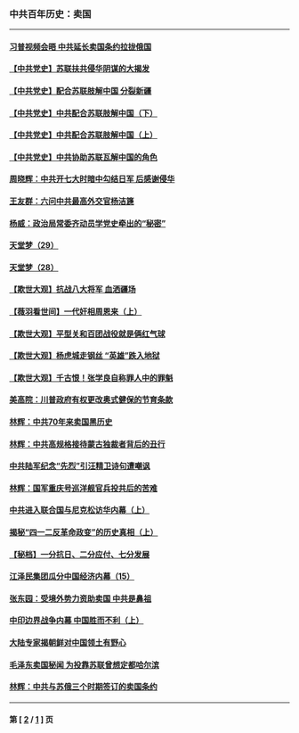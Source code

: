 ### 中共百年历史：卖国
---
#### [习普视频会晤 中共延长卖国条约拉拢俄国](../../pages/nf1176117/n13060971.md?08250430) 
#### [【中共党史】苏联扶共侵华阴谋的大揭发](../../pages/nf1176117/n13056050.md?08250430) 
#### [【中共党史】配合苏联肢解中国 分裂新疆](../../pages/nf1176117/n13040700.md?08250430) 
#### [【中共党史】中共配合苏联肢解中国（下）](../../pages/nf1176117/n13035660.md?08250430) 
#### [【中共党史】中共配合苏联肢解中国（上）](../../pages/nf1176117/n13030262.md?08250430) 
#### [【中共党史】中共协助苏联瓦解中国的角色](../../pages/nf1176117/n13018109.md?08250430) 
#### [周晓辉：中共开七大时暗中勾结日军 后感谢侵华](../../pages/nf1176117/n12921960.md?08250430) 
#### [王友群：六问中共最高外交官杨洁篪](../../pages/nf1176117/n12836495.md?08250430) 
#### [杨威：政治局常委齐动员学党史牵出的“秘密”](../../pages/nf1176117/n12764642.md?08250430) 
#### [天堂梦（29）](../../pages/nf1176117/n12408465.md?08250430) 
#### [天堂梦（28）](../../pages/nf1176117/n12408309.md?08250430) 
#### [【欺世大观】抗战八大将军 血洒疆场](../../pages/nf1176117/n12357044.md?08250430) 
#### [【薇羽看世间】一代奸相周恩来（上）](../../pages/nf1176117/n12401109.md?08250430) 
#### [【欺世大观】平型关和百团战役就是俩红气球](../../pages/nf1176117/n12359157.md?08250430) 
#### [【欺世大观】杨虎城走钢丝 “英雄”跌入地狱](../../pages/nf1176117/n12358840.md?08250430) 
#### [【欺世大观】千古恨！张学良自称罪人中的罪魁](../../pages/nf1176117/n12358629.md?08250430) 
#### [美高院：川普政府有权更改奥式健保的节育条款](../../pages/nf1176117/n12242171.md?08250430) 
#### [林辉：中共70年来卖国黑历史](../../pages/nf1176117/n11552181.md?08250430) 
#### [林辉：中共高规格接待蒙古独裁者背后的丑行](../../pages/nf1176117/n11225005.md?08250430) 
#### [中共陆军纪念“先烈”引汪精卫诗句遭嘲讽](../../pages/nf1176117/n11153345.md?08250430) 
#### [林辉：国军重庆号巡洋舰官兵投共后的苦难](../../pages/nf1176117/n10997801.md?08250430) 
#### [中共进入联合国与尼克松访华内幕（上）](../../pages/nf1176117/n10138788.md?08250430) 
#### [揭秘“四一二反革命政变”的历史真相（上）](../../pages/nf1176117/n9996650.md?08250430) 
#### [【秘档】一分抗日、二分应付、七分发展](../../pages/nf1176117/n9331484.md?08250430) 
#### [江泽民集团瓜分中国经济内幕（15）](../../pages/nf1176117/n9268584.md?08250430) 
#### [张东园：受境外势力资助卖国 中共是鼻祖](../../pages/nf1176117/n9272480.md?08250430) 
#### [中印边界战争内幕 中国胜而不利（上）](../../pages/nf1176117/n9252458.md?08250430) 
#### [大陆专家揭朝鲜对中国领土有野心](../../pages/nf1176117/n9074056.md?08250430) 
#### [毛泽东卖国秘闻 为投靠苏联曾想定都哈尔滨](../../pages/nf1176117/n9058631.md?08250430) 
#### [林辉：中共与苏俄三个时期签订的卖国条约](../../pages/nf1176117/n9036062.md?08250430) 

---
#### 第 [ [2](./2.md?08250430) / [1](./1.md?08250430) ] 页
